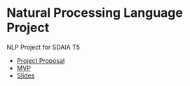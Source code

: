 # Natural Processing Language  Project

NLP Project for SDAIA T5

* [Project Proposal](Project_Proposal.md)
* [MVP](MVP.md)
* [Slides](Presentation.pdf)
